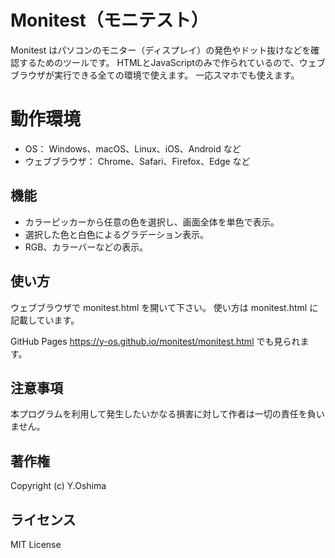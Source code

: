 # Monitest（モニテスト）
Monitest はパソコンのモニター（ディスプレイ）の発色やドット抜けなどを確認するためのツールです。
HTMLとJavaScriptのみで作られているので、ウェブブラウザが実行できる全ての環境で使えます。
一応スマホでも使えます。



# 動作環境
* OS： Windows、macOS、Linux、iOS、Android など
* ウェブブラウザ： Chrome、Safari、Firefox、Edge など


## 機能
* カラーピッカーから任意の色を選択し、画面全体を単色で表示。
* 選択した色と白色によるグラデーション表示。
* RGB、カラーバーなどの表示。



## 使い方
ウェブブラウザで monitest.html を開いて下さい。
使い方は monitest.html に記載しています。

GitHub Pages 
https://y-os.github.io/monitest/monitest.html
でも見られます。



## 注意事項
本プログラムを利用して発生したいかなる損害に対して作者は一切の責任を負いません。



## 著作権
Copyright (c) Y.Oshima



## ライセンス
MIT License
